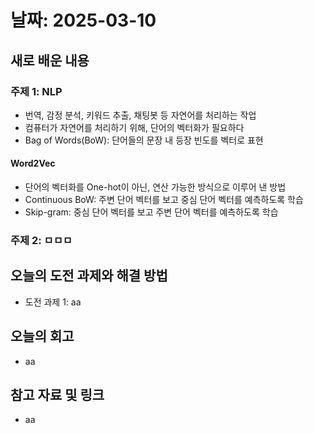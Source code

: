 # 날짜: 2025-03-10

## 새로 배운 내용
### 주제 1: NLP
- 번역, 감정 분석, 키워드 추출, 채팅봇 등 자연어를 처리하는 작업
- 컴퓨터가 자연어를 처리하기 위해, 단어의 벡터화가 필요하다
- Bag of Words(BoW): 단어들의 문장 내 등장 빈도를 벡터로 표현
#### Word2Vec
- 단어의 벡터화를 One-hot이 아닌, 연산 가능한 방식으로 이루어 낸 방법
- Continuous BoW: 주변 단어 벡터를 보고 중심 단어 벡터를 예측하도록 학습
- Skip-gram: 중심 단어 벡터를 보고 주변 단어 벡터를 예측하도록 학습

### 주제 2: ㅁㅁㅁ

## 오늘의 도전 과제와 해결 방법
- 도전 과제 1: aa

## 오늘의 회고
- aa

## 참고 자료 및 링크
- aa

